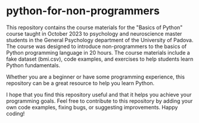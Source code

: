 # python-for-non-programmers
This repository contains the course materials for the "Basics of Python" course taught in October 2023 to psychology and neuroscience master students in the General Psychology department of the University of Padova. The course was designed to introduce non-programmers to the basics of Python programming language in 20 hours. The course materials include a fake dataset (bmi.csv), code examples, and exercises to help students learn Python fundamentals.

Whether you are a beginner or have some programming experience, this repository can be a great resource to help you learn Python.

I hope that you find this repository useful and that it helps you achieve your programming goals. Feel free to contribute to this repository by adding your own code examples, fixing bugs, or suggesting improvements. Happy coding!
